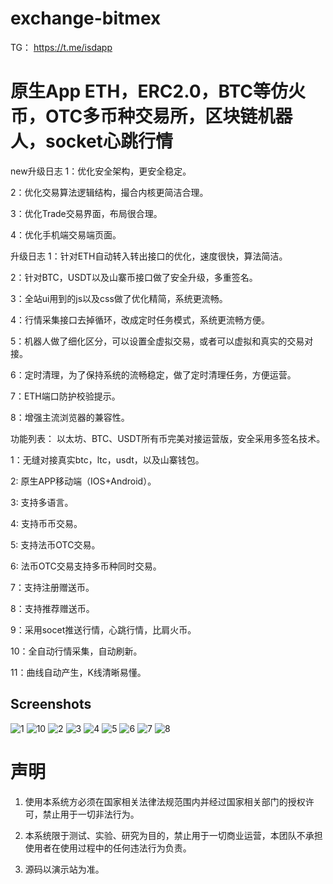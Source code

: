 # exchange-bitmex

TG： https://t.me/isdapp

# 原生App ETH，ERC2.0，BTC等仿火币，OTC多币种交易所，区块链机器人，socket心跳行情

new升级日志
1：优化安全架构，更安全稳定。

2：优化交易算法逻辑结构，撮合内核更简洁合理。

3：优化Trade交易界面，布局很合理。

4：优化手机端交易端页面。


 升级日志
1：针对ETH自动转入转出接口的优化，速度很快，算法简洁。

2：针对BTC，USDT以及山寨币接口做了安全升级，多重签名。

3：全站ui用到的js以及css做了优化精简，系统更流畅。

4：行情采集接口去掉循环，改成定时任务模式，系统更流畅方便。

5：机器人做了细化区分，可以设置全虚拟交易，或者可以虚拟和真实的交易对接。

6：定时清理，为了保持系统的流畅稳定，做了定时清理任务，方便运营。

7：ETH端口防护校验提示。

8：增强主流浏览器的兼容性。



功能列表：
以太坊、BTC、USDT所有币完美对接运营版，安全采用多签名技术。

1：无缝对接真实btc，ltc，usdt，以及山寨钱包。

2: 原生APP移动端（IOS+Android）。

3: 支持多语言。

4: 支持币币交易。

5: 支持法币OTC交易。

6: 法币OTC交易支持多币种同时交易。

7：支持注册赠送币。

8：支持推荐赠送币。

9：采用socet推送行情，心跳行情，比肩火币。

10：全自动行情采集，自动刷新。

11：曲线自动产生，K线清晰易懂。

## Screenshots
![1](1.png)
![10](10.jpg)
![2](2.png)
![3](3.jpg)
![4](4.jpg)
![5](5.jpg)
![6](6.jpg)
![7](7.jpg)
![8](8.jpg)






# 声明

1. 使用本系统方必须在国家相关法律法规范围内并经过国家相关部门的授权许可，禁止用于一切非法行为。

2. 本系统限于测试、实验、研究为目的，禁止用于一切商业运营，本团队不承担使用者在使用过程中的任何违法行为负责。

3. 源码以演示站为准。

